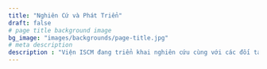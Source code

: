 ```yaml
---
title: "Nghiên Cứ và Phát Triển"
draft: false
# page title background image
bg_image: "images/backgrounds/page-title.jpg"
# meta description
description : "Viện ISCM đang triển khai nghiên cứu cùng với các đối tác trong nước và quốc tế các dự án liên quan đến việc đưa ra giải pháp thông minh, các mô hình quản lý và toán tối ưu trong nhiều lĩnh vực thuộc các phạm vi như quản lý và thiết kế đô thị, giao thông tiên tiến, phân tích dữ liệu lớn và học máy trong quản lý đô thị, du lịch xanh và bền vững, quản lý rác thải dựa trên nền tảng công nghệ, an toàn giao thông cho cộng đồng và cho trường học. "
---
```

